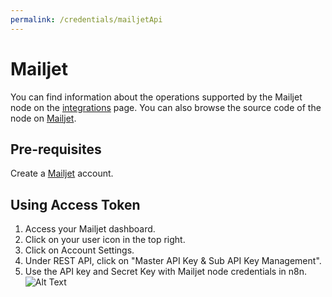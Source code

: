 ```yaml
---
permalink: /credentials/mailjetApi
---
```



# Mailjet
You can find information about the operations supported by the Mailjet node on the [integrations](https://n8n.io/integrations/n8n-nodes-base.mailjet) page. You can also browse the source code of the node on [Mailjet](https://github.com/n8n-io/n8n/tree/master/packages/nodes-base/nodes/Mailjet).

## Pre-requisites

Create a [Mailjet](https://www.mailjet.com/) account.

## Using Access Token

1. Access your Mailjet dashboard.
2. Click on your user icon in the top right.
3. Click on Account Settings.
4. Under REST API, click on "Master API Key & Sub API Key Management".
5. Use the API key and Secret Key with Mailjet node credentials in n8n.
![Alt Text](https://i.imgur.com/OpgcksX.gif)





